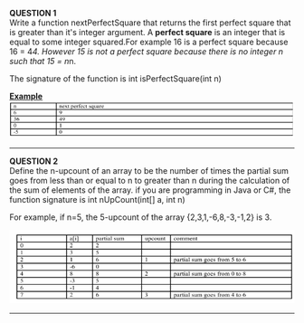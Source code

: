 <b>QUESTION 1</b> <br>
Write a function nextPerfectSquare that returns the first perfect square that is greater than
it's integer argument. A <b>perfect square</b> is an integer that is equal to some integer squared.For example 16 is a perfect square because 16 = 4*4. However 15 is not a perfect square because there is no integer n such that 15 = n*n.

The signature of the function is
int isPerfectSquare(int n)

<b><u>Example</u></b> <br>
![Question 1](image.png)

----------------------------------------------------------------------------------------------
<b>QUESTION 2</b> <br>
Define the n-upcount of an array to be the number of times the partial sum goes from less than
or equal to n to greater than n during the calculation of the sum of elements of the array.
if you are programming in Java or C#, the function signature is int nUpCount(int[] a, int n)

For example, if n=5, the 5-upcount of the array {2,3,1,-6,8,-3,-1,2} is 3.

![Question 2](image-1.png) <br>

-----------------------------------------------------------------------------------------------




